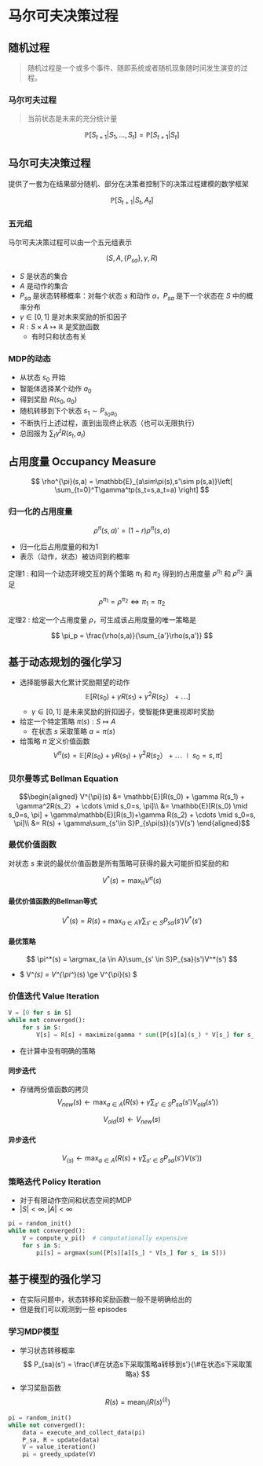 # 马尔可夫决策过程

## 随机过程

> 随机过程是一个或多个事件、随即系统或者随机现象随时间发生演变的过程。

### 马尔可夫过程

> 当前状态是未来的充分统计量

$$ \mathbb{P}[S_{t+1}|S_1,\dots,S_t] = \mathbb{P}[S_{t+1}|S_t] $$

## 马尔可夫决策过程

提供了一套为在结果部分随机、部分在决策者控制下的决策过程建模的数学框架

$$\mathbb{P}[S_{t+1}|S_t,A_t]$$

### 五元组

马尔可夫决策过程可以由一个五元组表示

$$ (S,A,\{P_{sa}\},\gamma,R) $$

- $S$ 是状态的集合
- $A$ 是动作的集合
- $P_{sa}$ 是状态转移概率：对每个状态 $s$ 和动作 $a$，$P_{sa}$ 是下一个状态在 $S$ 中的概率分布
- $\gamma \in [0, 1]$ 是对未来奖励的折扣因子
- $R:S\times A\mapsto \mathbb{R}$ 是奖励函数
  - 有时只和状态有关

### MDP的动态

- 从状态 $s_0$ 开始
- 智能体选择某个动作 $a_0$
- 得到奖励 $R(s_0,a_0)$
- 随机转移到下个状态 $s_1 \sim P_{s_0a_0}$
- 不断执行上述过程，直到出现终止状态（也可以无限执行）
- 总回报为 $\sum_t \gamma^t R(s_t,a_t)$

## 占用度量 Occupancy Measure

$$ \rho^{\pi}(s,a) = \mathbb{E}_{a\sim\pi(s),s'\sim p(s,a)}\left[ \sum_{t=0}^T\gamma^tp(s_t=s,a_t=a) \right] $$

### 归一化的占用度量

$$ \rho^{\pi}(s,a)' = (1-r)\rho^{\pi}(s,a) $$

- 归一化后占用度量的和为1
- 表示（动作，状态）被访问到的概率

定理1
: 和同一个动态环境交互的两个策略 $\pi_1$ 和 $\pi_2$ 得到的占用度量 $\rho^{\pi_1}$ 和 $\rho^{\pi_2}$ 满足

$$ \rho^{\pi_1} = \rho^{\pi_2} \Leftrightarrow \pi_1 = \pi_2 $$

定理2
: 给定一个占用度量 $\rho$，可生成该占用度量的唯一策略是

$$ \pi_p = \frac{\rho(s,a)}{\sum_{a'}\rho(s,a')} $$

## 基于动态规划的强化学习

- 选择能够最大化累计奖励期望的动作
$$ \mathbb{E}[R(s_0) + \gamma R(s_1) + \gamma^2R(s_2）+ \cdots] $$
  - $\gamma\in[0,1]$ 是未来奖励的折扣因子，使智能体更重视即时奖励
- 给定一个特定策略 $\pi(s):S \mapsto A$
  - 在状态 $s$ 采取策略 $a=\pi(s)$
- 给策略 $\pi$ 定义价值函数
$$ V^{\pi}(s) = \mathbb{E}[R(s_0) + \gamma R(s_1) + \gamma^2R(s_2）+ \cdots \mid s_0=s, \pi] $$

### 贝尔曼等式 Bellman Equation

$$\begin{aligned}
    V^{\pi}(s) &= \mathbb{E}[R(s_0) + \gamma R(s_1) + \gamma^2R(s_2）+ \cdots \mid s_0=s, \pi]\\
    &= \mathbb{E}[R(s_0) \mid s_0=s, \pi] + \gamma\mathbb{E}[R(s_1)+\gamma R(s_2) + \cdots \mid s_0=s, \pi]\\
    &= R(s) + \gamma\sum_{s'\in S}P_{s\pi(s)}(s')V(s')
\end{aligned}$$

### 最优价值函数

对状态 $s$ 来说的最优价值函数是所有策略可获得的最大可能折扣奖励的和

$$ V^*(s) = \max_{\pi}V^{\pi}(s) $$

#### 最优价值函数的Bellman等式

$$ V^*(s) = R(s) + \max_{a\in A}\gamma\sum_{s' \in S}P_{sa}(s')V^*(s') $$

#### 最优策略

$$ \pi^*(s) = \argmax_{a \in A}\sum_{s' \in S}P_{sa}(s')V^*(s') $$

- $ V^*(s) = V^{\pi^*}(s) \ge V^{\pi}(s) $

### 价值迭代 Value Iteration

```python
V = [0 for s in S]
while not converged():
    for s in S:
        V[s] = R[s] + maximize(gamma * sum([P[s][a](s_) * V[s_] for s_ in S]))
```

- 在计算中没有明确的策略

#### 同步迭代

- 存储两份值函数的拷贝
$$ V_{new}(s) \leftarrow \max_{a\in A}\left( R(s) + \gamma\sum_{s'\in S}P_{sa}(s')V_{old}(s') \right) $$

$$ V_{old}(s) \leftarrow V_{new}(s) $$

#### 异步迭代

$$ V_(s) \leftarrow \max_{a\in A}\left( R(s) + \gamma\sum_{s'\in S}P_{sa}(s')V(s') \right) $$

### 策略迭代 Policy Iteration

- 对于有限动作空间和状态空间的MDP
- $|S|<\infty, |A|<\infty$

```python
pi = random_init()
while not converged():
    V = compute_v_pi()  # computationally expensive
    for s in S:
        pi[s] = argmax(sum([P[s][a][s_] * V[s_] for s_ in S]))
```

## 基于模型的强化学习

- 在实际问题中，状态转移和奖励函数一般不是明确给出的
- 但是我们可以观测到一些 episodes

### 学习MDP模型

- 学习状态转移概率
$$ P_{sa}(s') = \frac{\#在状态s下采取策略a转移到s'}{\#在状态s下采取策略a} $$
- 学习奖励函数
$$ R(s) = \textrm{mean}_i(R(s)^{(i)}) $$

```python
pi = random_init()
while not converged():
    data = execute_and_collect_data(pi)
    P_sa, R = update(data)
    V = value_iteration()
    pi = greedy_update(V)
```
